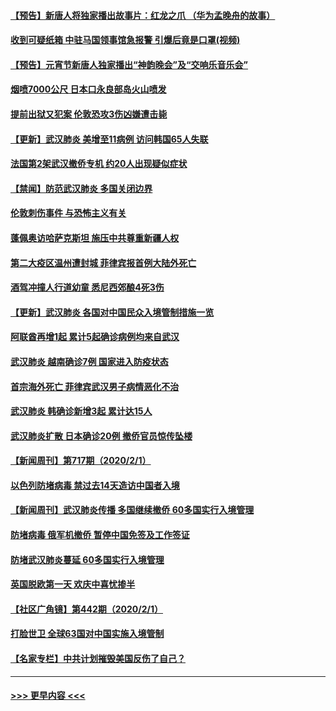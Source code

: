 #### [【预告】新唐人将独家播出故事片：红龙之爪 （华为孟晚舟的故事）](../pages/prog202/a102767728.md?t=02031633) 
#### [收到可疑纸箱 中驻马国领事馆急报警 引爆后竟是口罩(视频)](../pages/prog202/a102767695.md?t=02031633) 
#### [【预告】元宵节新唐人独家播出“神韵晚会”及“交响乐音乐会”](../pages/prog202/a102767674.md?t=02031633) 
#### [烟喷7000公尺 日本口永良部岛火山喷发](../pages/prog202/a102767687.md?t=02031633) 
#### [提前出狱又犯案 伦敦恐攻3伤凶嫌遭击毙](../pages/prog202/a102767635.md?t=02031633) 
#### [【更新】武汉肺炎 美增至11病例 访问韩国65人失联](../pages/prog202/a102758911.md?t=02031633) 
#### [法国第2架武汉撤侨专机 约20人出现疑似症状](../pages/prog202/a102767617.md?t=02031633) 
#### [【禁闻】防范武汉肺炎  多国关闭边界](../pages/prog202/a102767542.md?t=02031633) 
#### [伦敦刺伤事件 与恐怖主义有关](../pages/prog202/a102767509.md?t=02031633) 
#### [蓬佩奥访哈萨克斯坦 施压中共尊重新疆人权](../pages/prog202/a102767395.md?t=02031633) 
#### [第二大疫区温州遭封城 菲律宾报首例大陆外死亡](../pages/prog202/a102767388.md?t=02031633) 
#### [酒驾冲撞人行道幼童 悉尼西郊酿4死3伤](../pages/prog202/a102767238.md?t=02031633) 
#### [【更新】武汉肺炎 各国对中国民众入境管制措施一览](../pages/prog202/a102767170.md?t=02031633) 
#### [阿联酋再增1起 累计5起确诊病例均来自武汉](../pages/prog202/a102767207.md?t=02031633) 
#### [武汉肺炎 越南确诊7例 国家进入防疫状态](../pages/prog202/a102767186.md?t=02031633) 
#### [首宗海外死亡 菲律宾武汉男子病情恶化不治](../pages/prog202/a102767150.md?t=02031633) 
#### [武汉肺炎 韩确诊新增3起 累计达15人](../pages/prog202/a102767132.md?t=02031633) 
#### [武汉肺炎扩散 日本确诊20例 撤侨官员惊传坠楼](../pages/prog202/a102767109.md?t=02031633) 
#### [【新闻周刊】第717期（2020/2/1）](../pages/prog202/a102767114.md?t=02031633) 
#### [以色列防堵病毒 禁过去14天造访中国者入境](../pages/prog202/a102767091.md?t=02031633) 
#### [【新闻周刊】武汉肺炎传播 多国继续撤侨 60多国实行入境管理](../pages/prog202/a102767044.md?t=02031633) 
#### [防堵病毒 俄军机撤侨 暂停中国免签及工作签证](../pages/prog202/a102767084.md?t=02031633) 
#### [防堵武汉肺炎蔓延 60多国实行入境管理](../pages/prog202/a102766756.md?t=02031633) 
#### [英国脱欧第一天 欢庆中喜忧掺半](../pages/prog202/a102766971.md?t=02031633) 
#### [【社区广角镜】第442期（2020/2/1）](../pages/prog202/a102766826.md?t=02031633) 
#### [打脸世卫 全球63国对中国实施入境管制](../pages/prog202/a102766497.md?t=02031633) 
#### [【名家专栏】中共计划摧毁美国反伤了自己？](../pages/prog202/a102766174.md?t=02031633) 

----
#### [ >>> 更早内容 <<< ](../indexes/prog202-earlier.md)
